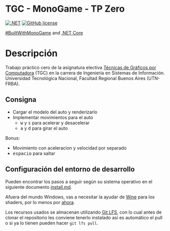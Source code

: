 # TGC - MonoGame - TP Zero

[![.NET](https://github.com/tgc-utn/tgc-monogame-tp/actions/workflows/dotnet.yml/badge.svg)](https://github.com/tgc-utn/tgc-monogame-tp/actions/workflows/dotnet.yml)
[![GitHub license](https://img.shields.io/github/license/tgc-utn/tgc-monogame-tp.svg)](https://github.com/tgc-utn/tgc-monogame-tp/blob/master/LICENSE)

[#BuiltWithMonoGame](http://www.monogame.net) and [.NET Core](https://dotnet.microsoft.com)

# Descripción

Trabajo práctico cero de la asignatura electiva [Técnicas de Gráficos por Computadora](http://tgc-utn.github.io/) (TGC) en la carrera de Ingeniería en Sistemas de Información. Universidad Tecnológica Nacional, Facultad Regional Buenos Aires (UTN-FRBA).

## Consigna

- Cargar el modelo del auto y renderizarlo
- Implementar movimientos para el auto
  - <kbd>w</kbd> y <kbd>s</kbd> para acelerar y desacelerar
  - <kbd>a</kbd> y <kbd>d</kbd> para girar el auto

Bonus:

- Movimiento con aceleracion y velocidad por separado
- <kbd>espacio</kbd> para saltar

## Configuración del entorno de desarrollo

Pueden encontrar los pasos a seguir según su sistema operativo en el siguiente documento [install.md](https://github.com/tgc-utn/tgc-monogame-samples/blob/master/docs/install/install.md).

Afuera del mundo Windows, vas a necesitar la ayudar de [Wine](https://www.winehq.org) para los shaders, por lo menos por [ahora](https://github.com/MonoGame/MonoGame/issues/2167).

Los recursos usados se almacenan utilizando [Git LFS](https://git-lfs.github.com), con lo cual antes de clonar el repositorio les conviene tenerlo instalado así es automático el pull o si ya lo tienen pueden hacer `git lfs pull`.
